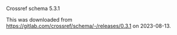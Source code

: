 Crossref schema 5.3.1

This was downloaded from https://gitlab.com/crossref/schema/-/releases/0.3.1 on 2023-08-13.